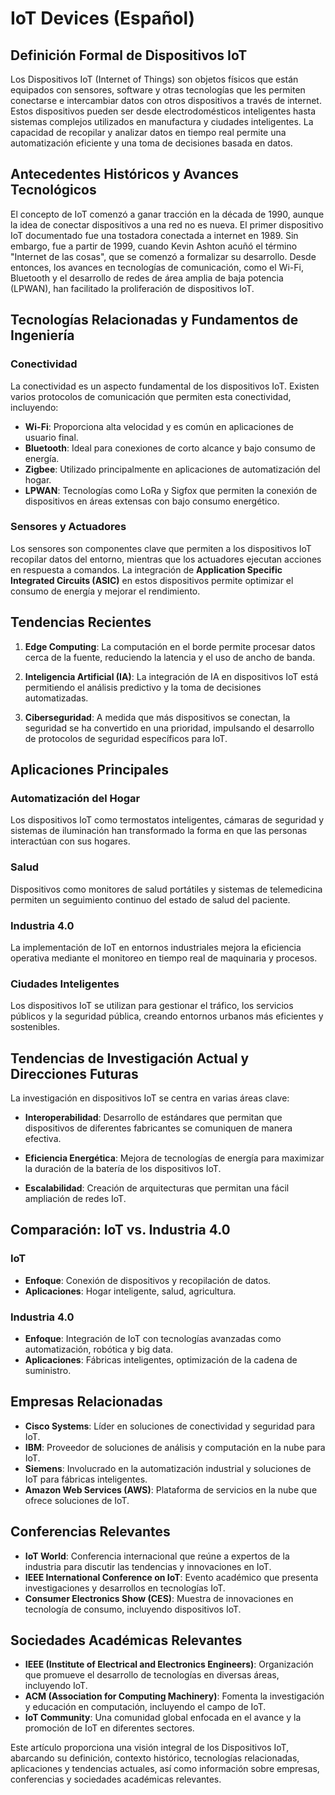 # IoT Devices (Español)

## Definición Formal de Dispositivos IoT

Los Dispositivos IoT (Internet of Things) son objetos físicos que están equipados con sensores, software y otras tecnologías que les permiten conectarse e intercambiar datos con otros dispositivos a través de internet. Estos dispositivos pueden ser desde electrodomésticos inteligentes hasta sistemas complejos utilizados en manufactura y ciudades inteligentes. La capacidad de recopilar y analizar datos en tiempo real permite una automatización eficiente y una toma de decisiones basada en datos.

## Antecedentes Históricos y Avances Tecnológicos

El concepto de IoT comenzó a ganar tracción en la década de 1990, aunque la idea de conectar dispositivos a una red no es nueva. El primer dispositivo IoT documentado fue una tostadora conectada a internet en 1989. Sin embargo, fue a partir de 1999, cuando Kevin Ashton acuñó el término "Internet de las cosas", que se comenzó a formalizar su desarrollo. Desde entonces, los avances en tecnologías de comunicación, como el Wi-Fi, Bluetooth y el desarrollo de redes de área amplia de baja potencia (LPWAN), han facilitado la proliferación de dispositivos IoT.

## Tecnologías Relacionadas y Fundamentos de Ingeniería

### Conectividad

La conectividad es un aspecto fundamental de los dispositivos IoT. Existen varios protocolos de comunicación que permiten esta conectividad, incluyendo:

- **Wi-Fi**: Proporciona alta velocidad y es común en aplicaciones de usuario final.
- **Bluetooth**: Ideal para conexiones de corto alcance y bajo consumo de energía.
- **Zigbee**: Utilizado principalmente en aplicaciones de automatización del hogar.
- **LPWAN**: Tecnologías como LoRa y Sigfox que permiten la conexión de dispositivos en áreas extensas con bajo consumo energético.

### Sensores y Actuadores

Los sensores son componentes clave que permiten a los dispositivos IoT recopilar datos del entorno, mientras que los actuadores ejecutan acciones en respuesta a comandos. La integración de **Application Specific Integrated Circuits (ASIC)** en estos dispositivos permite optimizar el consumo de energía y mejorar el rendimiento.

## Tendencias Recientes

1. **Edge Computing**: La computación en el borde permite procesar datos cerca de la fuente, reduciendo la latencia y el uso de ancho de banda.
   
2. **Inteligencia Artificial (IA)**: La integración de IA en dispositivos IoT está permitiendo el análisis predictivo y la toma de decisiones automatizadas.

3. **Ciberseguridad**: A medida que más dispositivos se conectan, la seguridad se ha convertido en una prioridad, impulsando el desarrollo de protocolos de seguridad específicos para IoT.

## Aplicaciones Principales

### Automatización del Hogar

Los dispositivos IoT como termostatos inteligentes, cámaras de seguridad y sistemas de iluminación han transformado la forma en que las personas interactúan con sus hogares.

### Salud

Dispositivos como monitores de salud portátiles y sistemas de telemedicina permiten un seguimiento continuo del estado de salud del paciente.

### Industria 4.0

La implementación de IoT en entornos industriales mejora la eficiencia operativa mediante el monitoreo en tiempo real de maquinaria y procesos.

### Ciudades Inteligentes

Los dispositivos IoT se utilizan para gestionar el tráfico, los servicios públicos y la seguridad pública, creando entornos urbanos más eficientes y sostenibles.

## Tendencias de Investigación Actual y Direcciones Futuras

La investigación en dispositivos IoT se centra en varias áreas clave:

- **Interoperabilidad**: Desarrollo de estándares que permitan que dispositivos de diferentes fabricantes se comuniquen de manera efectiva.
  
- **Eficiencia Energética**: Mejora de tecnologías de energía para maximizar la duración de la batería de los dispositivos IoT.

- **Escalabilidad**: Creación de arquitecturas que permitan una fácil ampliación de redes IoT.

## Comparación: IoT vs. Industria 4.0

### IoT

- **Enfoque**: Conexión de dispositivos y recopilación de datos.
- **Aplicaciones**: Hogar inteligente, salud, agricultura.

### Industria 4.0

- **Enfoque**: Integración de IoT con tecnologías avanzadas como automatización, robótica y big data.
- **Aplicaciones**: Fábricas inteligentes, optimización de la cadena de suministro.

## Empresas Relacionadas

- **Cisco Systems**: Líder en soluciones de conectividad y seguridad para IoT.
- **IBM**: Proveedor de soluciones de análisis y computación en la nube para IoT.
- **Siemens**: Involucrado en la automatización industrial y soluciones de IoT para fábricas inteligentes.
- **Amazon Web Services (AWS)**: Plataforma de servicios en la nube que ofrece soluciones de IoT.

## Conferencias Relevantes

- **IoT World**: Conferencia internacional que reúne a expertos de la industria para discutir las tendencias y innovaciones en IoT.
- **IEEE International Conference on IoT**: Evento académico que presenta investigaciones y desarrollos en tecnologías IoT.
- **Consumer Electronics Show (CES)**: Muestra de innovaciones en tecnología de consumo, incluyendo dispositivos IoT.

## Sociedades Académicas Relevantes

- **IEEE (Institute of Electrical and Electronics Engineers)**: Organización que promueve el desarrollo de tecnologías en diversas áreas, incluyendo IoT.
- **ACM (Association for Computing Machinery)**: Fomenta la investigación y educación en computación, incluyendo el campo de IoT.
- **IoT Community**: Una comunidad global enfocada en el avance y la promoción de IoT en diferentes sectores.

Este artículo proporciona una visión integral de los Dispositivos IoT, abarcando su definición, contexto histórico, tecnologías relacionadas, aplicaciones y tendencias actuales, así como información sobre empresas, conferencias y sociedades académicas relevantes.